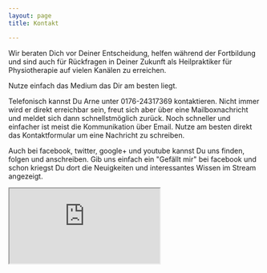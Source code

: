 ```yaml
---
layout: page
title: Kontakt

---
```


Wir beraten Dich vor Deiner Entscheidung, helfen während der Fortbildung und sind auch für Rückfragen in Deiner Zukunft als Heilpraktiker für Physiotherapie auf vielen Kanälen zu erreichen.

Nutze einfach das Medium das Dir am besten liegt.

Telefonisch kannst Du Arne unter 0176-24317369 kontaktieren. Nicht immer wird er direkt erreichbar sein, freut sich aber über eine Mailboxnachricht und meldet sich dann schnellstmöglich zurück.
Noch schneller und einfacher ist meist die Kommunikation über Email.
Nutze am besten direkt das Kontaktformular um eine Nachricht zu schreiben.

Auch bei facebook, twitter, google+ und youtube kannst Du uns finden, folgen und anschreiben.
Gib uns einfach ein "Gefällt mir" bei facebook und schon kriegst Du dort die Neuigkeiten und interessantes Wissen im Stream angezeigt.
<br/>

<iframe id="contactform" src="https://heilpraktiker-physiotherapie.github.io/websiteassets/contactform.html" scrolling="no">Loading...</iframe>


